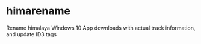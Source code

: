 # himarename
Rename himalaya Windows 10 App downloads with actual track information, and update ID3 tags
